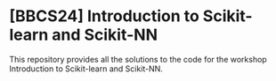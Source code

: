 # \[BBCS24\] Introduction to Scikit-learn and Scikit-NN

This repository provides all the solutions to the code for the workshop Introduction to Scikit-learn and Scikit-NN.
